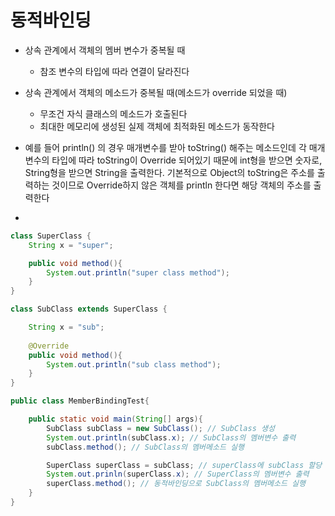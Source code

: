 # 동적바인딩


- 상속 관계에서 객체의 멤버 변수가 중복될 때
    - 참조 변수의 타입에 따라 연결이 달라진다
- 상속 관계에서 객체의 메소드가 중복될 때(메소드가 override 되었을 때)
    - 무조건 자식 클래스의 메소드가 호출된다
    - 최대한 메모리에 생성된 실제 객체에 최적화된 메소드가 동작한다
    
- 예를 들어 println() 의 경우 매개변수를 받아 toString() 해주는 메소드인데 각 매개변수의 타입에 따라 toString이 Override 되어있기 때문에 int형을 받으면 숫자로, String형을 받으면 String을  출력한다. 기본적으로 Object의 toString은 주소를 출력하는 것이므로 Override하지 않은 객체를 println 한다면 해당 객체의 주소를 출력한다
- 

```java
class SuperClass {
	String x = "super";

	public void method(){
		System.out.println("super class method");
	}
}

class SubClass extends SuperClass {

	String x = "sub";
	
	@Override
	public void method(){
		System.out.println("sub class method");
	}
}

public class MemberBindingTest{

	public static void main(String[] args){
		SubClass subClass = new SubClass(); // SubClass 생성
		System.out.println(subClass.x); // SubClass의 멤버변수 출력
		subClass.method(); // SubClass의 멤버메소드 실행

		SuperClass superClass = subClass; // superClass에 subClass 할당
		System.out.prinln(superClass.x); // SuperClass의 멤버변수 출력
		superClass.method(); // 동적바인딩으로 SubClass의 멤버메소드 실행
	}
}
```
